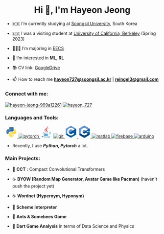 <h1 align="center">Hi 👋, I'm Hayeon Jeong</h1>

- 🇰🇷 I’m currently studying at [Soongsil University](http://infocom.ssu.ac.kr/kor/main/), South Korea

- 🇺🇸 I was a visiting student at [University of California, Berkeley](https://bisp.berkeley.edu/) (Spring 2023)

- 👩🏻‍💻 I’m majoring in [EECS](http://infocom.ssu.ac.kr/kor/undergraduate/0203.php)

- 🌱 I’m interested in **ML**, **RL**

- 📚 CV link: [GoogleDrive](https://drive.google.com/file/d/1XIkuNsKmUpuxmyJ3SY_JZOQnC81t7oW1/view?usp=sharing)

- 📫 How to reach me **hayeon727@soongsil.ac.kr** | **reingel3@gmail.com**

<h3 align="left">Connect with me:</h3>
<p align="left">
<a href="https://linkedin.com/in/hayeon-jeong-999a12261" target="blank"><img align="center" src="https://raw.githubusercontent.com/rahuldkjain/github-profile-readme-generator/master/src/images/icons/Social/linked-in-alt.svg" alt="hayeon-jeong-999a12261" height="30" width="40" /></a>
<a href="https://instagram.com/hayeon_727" target="blank"><img align="center" src="https://raw.githubusercontent.com/rahuldkjain/github-profile-readme-generator/master/src/images/icons/Social/instagram.svg" alt="hayeon_727" height="30" width="40" /></a>
</p>

<h3 align="left">Languages and Tools:</h3>
<p align="left"> <a href="https://www.python.org" target="_blank" rel="noreferrer"> <img src="https://raw.githubusercontent.com/devicons/devicon/master/icons/python/python-original.svg" alt="python" width="40" height="40"/> </a> <a href="https://www.java.com" target="_blank" rel="noreferrer"> <a href="https://pytorch.org/" target="_blank" rel="noreferrer"> <img src="https://www.vectorlogo.zone/logos/pytorch/pytorch-icon.svg" alt="pytorch" width="40" height="40"/> </a> <img src="https://raw.githubusercontent.com/devicons/devicon/master/icons/java/java-original.svg" alt="java" width="40" height="40"/> </a> <a href="https://git-scm.com/" target="_blank" rel="noreferrer"> <img src="https://www.vectorlogo.zone/logos/git-scm/git-scm-icon.svg" alt="git" width="40" height="40"/> </a> <a href="https://www.cprogramming.com/" target="_blank" rel="noreferrer"> <img src="https://raw.githubusercontent.com/devicons/devicon/master/icons/c/c-original.svg" alt="c" width="40" height="40"/> </a> <a href="https://www.w3schools.com/cpp/" target="_blank" rel="noreferrer"> <img src="https://raw.githubusercontent.com/devicons/devicon/master/icons/cplusplus/cplusplus-original.svg" alt="cplusplus" width="40" height="40"/> </a> <a href="https://www.mathworks.com/" target="_blank" rel="noreferrer"> <img src="https://upload.wikimedia.org/wikipedia/commons/2/21/Matlab_Logo.png" alt="matlab" width="40" height="40"/> </a> <a href="https://firebase.google.com/" target="_blank" rel="noreferrer"> <img src="https://www.vectorlogo.zone/logos/firebase/firebase-icon.svg" alt="firebase" width="40" height="40"/> </a> <a href="https://www.arduino.cc/" target="_blank" rel="noreferrer"> <img src="https://cdn.worldvectorlogo.com/logos/arduino-1.svg" alt="arduino" width="40" height="40"/></a> </p>

- Recently, I use ***Python, Pytorch*** a lot.

<h3 align="left">Main Projects:</h3>

- 🧠 **CCT** : Compact Convolutional Transformers

- ☕️ **BYOW (Random Map Generator, Avatar Game like Pacman)** (haven't push the project yet)

- ☕️ **Wordnet (Hypernym, Hyponym)**

- 🐍 **Scheme Interpreter**

- 🐍 **Ants & Somebees Game**

- 🐍 **Dart Game Analysis** in terms of Data Science and Physics
